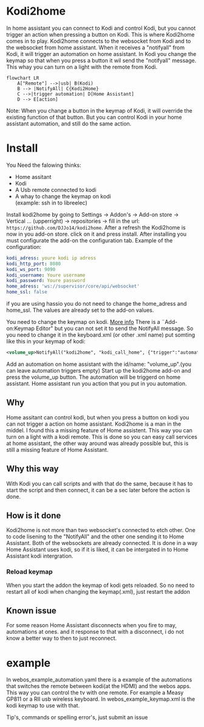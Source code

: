 Kodi2home
=========
In home assistant you can connect to Kodi and control Kodi, but you cannot trigger an action when pressing a button on Kodi. This is where Kodi2home comes in to play. Kodi2home connects to the websocket from Kodi and to the websocket from home assistant. When it receives a "notifyall" from Kodi, it will trigger an automation on home assistant. In Kodi you change the keymap so that when you press a button it wil send the "notifyall" message. This whay you can turn on a light with the remote from Kodi. 
```mermaid
flowchart LR
    A["Remote"] -->|usb| B(Kodi)
    B --> |NotifyAll| C{Kodi2Home}
    C -->|trigger automation| D[Home Assistant]
    D --> E[action]
```
Note: When you change a button in the keymap of Kodi, it will override the existing function of that button. But you can control Kodi in your home assistant automation, and still do the same action. 

# Install

You Need the falowing thinks:
 - Home assitant
 - Kodi
 - A Usb remote connected to kodi
 - A whay to change the keymap on kodi <BR>
   (example: ssh in to libreelec)
   
Install kodi2home by going to Settings -> Addon's -> Add-on store -> Vertical ... (upperright) -> repositories -> fill in the url: `https://github.com/DJJo14/kodi2home`.
After a refresh the Kodi2home is now in you add-on store. click on it and press install. After installing you must configurate the add-on the configuration tab.
Example of the configuration:
```yaml
kodi_adress: youre kodi ip adress
kodi_http_port: 8080
kodi_ws_port: 9090
kodi_username: Youre username
kodi_password: Youre password
home_adress: 'ws://supervisor/core/api/websocket'
home_ssl: false
```

if you are using hassio you do not need to change the home_adress and home_ssl. The values are already set to the add-on values.

You need to change the keymap on kodi. [More info](https://kodi.wiki/view/HOW-TO:Modify_keymaps) There is a ¨Add-on:Keymap Editor" but you can not set it to send the NotifyAll message. So you need to change it in the keyboard.xml (or other .xml name)
put somting like this in your keymap of kodi:
```xml
<volume_up>NotifyAll("kodi2home", "kodi_call_home", {"trigger":"automation.volume_up"})</volume_up>
```
Add an automation on home assistant with the id/name: "volume_up".(you can leave automation triggers empty) Start up the kodi2home add-on and press the volume_up button. The automation will be triggerd on home assistant. Home assistant run you action that you put in you automation.

## Why
Home assitant can control kodi, but when you press a button on kodi you can not trigger a action on home assistant. Kodi2home is a man in the middel. I found this a missing feature of Home assistent. This way you can turn on a light with a kodi remote. 
This is done so you can easy call services at home assistant, the other way around was already possible but, this is still a missing feature of Home Assistant.

## Why this way
With Kodi you can call scripts and with that do the same, because it has to start the script and then connect, it can be a sec later before the action is done.

## How is it done
Kodi2home is not more than two websocket's connected to etch other. One to code lisening to the "NotifyAll" and the other one sending it to Home Assistant. Both of the websockets are already connected.
It is done in a way Home Assistant uses kodi, so if it is liked, it can be intergated in to Home Assistant kodi intergration.

### Reload keymap
When you start the addon the keymap of kodi gets reloaded. So no need to restart all of kodi when changing the keymap(.xml), just restart the addon

## Known issue
For some reason Home Assistant disconnects when you fire to may, automations at ones. and it response to that with a disconnect, i do not know a better way to then to just reconnect. 

# example
In webos_example_automation.yaml there is a example of the automations that switches the remote between kodi(at the HDMI) and the webos apps. This way you can control the tv with one remote. For example a Measy GP811 or a RII usb wireless keyboard. In webos_example_keymap.xml is the kodi keymap to use with that.

Tip's, commands or spelling error's, just submit an issue
